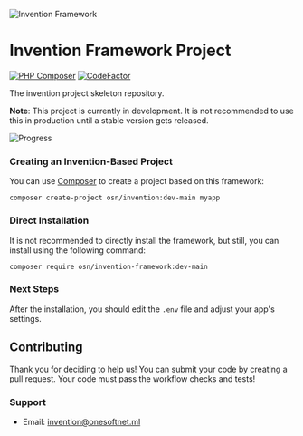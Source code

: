 ![Invention Framework](https://repository-images.githubusercontent.com/438729371/122bec03-58c4-4db3-b452-3cf6dd0031de)
# Invention Framework Project
[![PHP Composer](https://github.com/onesoft-sudo/invention-project/actions/workflows/php.yml/badge.svg?branch=main)](https://github.com/onesoft-sudo/invention-project/actions/workflows/php.yml)
[![CodeFactor](https://www.codefactor.io/repository/github/onesoft-sudo/invention-project/badge)](https://www.codefactor.io/repository/github/onesoft-sudo/invention-project)

The invention project skeleton repository. 

**Note**: This project is currently in development. It is not recommended to use this in production until a stable version gets released.

![Progress](https://progress-bar.dev/75?title=Development)


### Creating an Invention-Based Project
You can use [Composer](https://getcomposer.org) to create a project based on this framework:

```
composer create-project osn/invention:dev-main myapp
```

### Direct Installation
It is not recommended to directly install the framework, but still, you can install using the following command:

```
composer require osn/invention-framework:dev-main
```

### Next Steps
After the installation, you should edit the `.env` file and adjust your app's settings.

## Contributing
Thank you for deciding to help us! You can submit your code by creating a pull request. Your code must pass the workflow checks and tests!

### Support
- Email: invention@onesoftnet.ml
